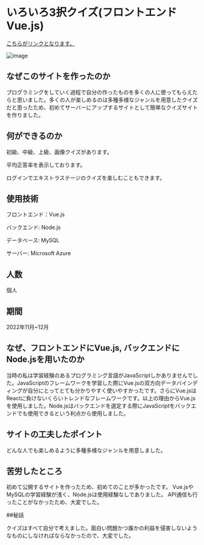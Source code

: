 # いろいろ3択クイズ(フロントエンド　Vue.js)
[こちらがリンクとなります。](https://variousthreequiz.com)

![image](https://countercontainer.s3.ap-northeast-1.amazonaws.com/quiz/quizhome.png)

## なぜこのサイトを作ったのか
プログラミングをしていく過程で自分の作ったものを多くの人に使ってもらえたらと思いました。多くの人が楽しめるのは多種多様なジャンルを用意したクイズだと思ったため、初めてサーバーにアップするサイトとして簡単なクイズサイトを作りました。

## 何ができるのか

初級、中級、上級、画像クイズがあります。

平均正答率を表示しております。

ログインでエキストラステージのクイズを楽しむこともできます。

## 使用技術

フロントエンド：Vue.js

バックエンド: Node.js

データベース: MySQL

サーバー: Microsoft Azure

## 人数

個人

## 期間

2022年11月~12月

## なぜ、フロントエンドにVue.js, バックエンドにNode.jsを用いたのか

当時の私は学習経験のあるプログラミング言語がJavaScriptしかありませんでした。JavaScriptのフレームワークを学習した際にVue.jsの双方向データバインディングが自分にとってとても分かりやすく使いやすかったです。さらにVue.jsはReactに負けないくらいトレンドなフレームワークです。以上の理由からVue.jsを使用しました。Node.jsはバックエンドを選定する際にJavaScriptをバックエンドでも使用できるという利点から使用しました。

## サイトの工夫したポイント

どんな人でも楽しめるように多種多様なジャンルを用意しました。

## 苦労したところ

初めて公開するサイトを作ったため、初めてのことが多かったです。
Vue.jsやMySQLの学習経験が浅く、Node.jsは使用経験なしでありました。
API通信も行ったことがなかったため、大変でした。

##秘話

クイズはすべて自分で考えました。面白い問題かつ誰かの利益を侵害しないようなものにしなければならなかったので、大変でした。

